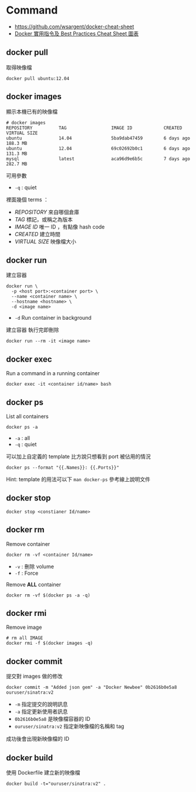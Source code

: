 # Command

* https://github.com/wsargent/docker-cheat-sheet
* [Docker 實用指令及 Best Practices Cheat Sheet 圖表](https://blog.wu-boy.com/2016/03/docker-commands-and-best-practices-cheat-sheet/)

## docker pull

取得映像檔

    docker pull ubuntu:12.04

## docker images

顯示本機已有的映像檔

    # docker images
    REPOSITORY          TAG                 IMAGE ID            CREATED             VIRTUAL SIZE
    ubuntu              14.04               5ba9dab47459        6 days ago          188.3 MB
    ubuntu              12.04               69c02692b0c1        6 days ago          131.3 MB
    mysql               latest              aca96d9e6b5c        7 days ago          282.7 MB

可用參數

* `-q` : quiet

裡面幾個 terms ：

* *REPOSITORY* 來自哪個倉庫
* *TAG* 標記，或稱之為版本
* *IMAGE ID* 唯一 ID ，有點像 hash code
* *CREATED* 建立時間
* *VIRTUAL SIZE* 映像檔大小

## docker run

建立容器

    docker run \
      -p <host port>:<container port> \
      --name <container name> \
      --hostname <hostname> \
      -d <image name>

* `-d` Run container in background

建立容器 執行完即刪除

    docker run --rm -it <image name>

## docker exec

Run a command in a running container

    docker exec -it <container id/name> bash

## docker ps

List all containers

    docker ps -a

* `-a` : all
* `-q` : quiet

可以加上自定義的 template 比方說只想看到 port 被佔用的情況

    docker ps --format "{{.Names}}: {{.Ports}}"

Hint: template 的用法可以下 `man docker-ps` 參考線上說明文件

## docker stop

    docker stop <constianer Id/name>

## docker rm

Remove container

    docker rm -vf <container Id/name>

* `-v` : 刪除 volume
* `-f` : Force

Remove **ALL** container

    docker rm -vf $(docker ps -a -q)

## docker rmi

Remove image

    # rm all IMAGE
    docker rmi -f $(docker images -q)

## docker commit

提交對 images 做的修改

    docker commit -m "Added json gem" -a "Docker Newbee" 0b2616b0e5a8 ouruser/sinatra:v2

* `-m` 指定提交的說明訊息
* `-a` 指定更新使用者訊息
* `0b2616b0e5a8` 是映像檔容器的 ID
* `ouruser/sinatra:v2` 指定新映像檔的名稱和 tag

成功後會出現新映像檔的 ID

## docker build

使用 Dockerfile 建立新的映像檔

    docker build -t="ouruser/sinatra:v2" .

